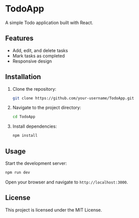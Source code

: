# TodoApp

A simple Todo application built with React.

## Features

- Add, edit, and delete tasks
- Mark tasks as completed
- Responsive design

## Installation

1. Clone the repository:
    ```bash
    git clone https://github.com/your-username/TodoApp.git
    ```
2. Navigate to the project directory:
    ```bash
    cd TodoApp
    ```
3. Install dependencies:
    ```bash
    npm install
    ```

## Usage

Start the development server:
```bash
npm run dev
```

Open your browser and navigate to `http://localhost:3000`.

## License

This project is licensed under the MIT License.